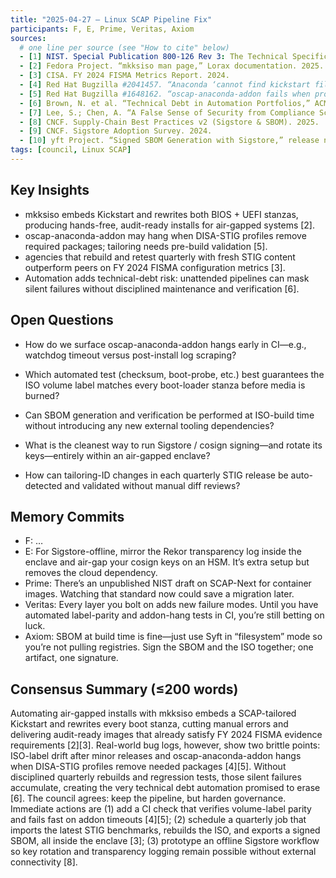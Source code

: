 ```yaml
---
title: "2025-04-27 – Linux SCAP Pipeline Fix"
participants: F, E, Prime, Veritas, Axiom
sources:
  # one line per source (see "How to cite" below)
  - [1] NIST. Special Publication 800-126 Rev 3: The Technical Specification for SCAP 1.3. 2018.
  - [2] Fedora Project. “mkksiso man page,” Lorax documentation. 2025.
  - [3] CISA. FY 2024 FISMA Metrics Report. 2024.
  - [4] Red Hat Bugzilla #2041457. “Anaconda ‘cannot find kickstart file’ after ISO relabel.” 2022.
  - [5] Red Hat Bugzilla #1648162. “oscap-anaconda-addon fails when profile removes packages.” 2020.
  - [6] Brown, N. et al. “Technical Debt in Automation Portfolios,” ACM PORT-DEBT Workshop. 2011.
  - [7] Lee, S.; Chen, A. “A False Sense of Security from Compliance Scores,” Proc. ACM CCS. 2020.
  - [8] CNCF. Supply-Chain Best Practices v2 (Sigstore & SBOM). 2025.
  - [9] CNCF. Sigstore Adoption Survey. 2024.
  - [10] yft Project. “Signed SBOM Generation with Sigstore,” release notes. 2022.
tags: [council, Linux SCAP]
---
```


## Key Insights
- mkksiso embeds Kickstart and rewrites both BIOS + UEFI stanzas, producing hands-free, audit-ready installs for air-gapped systems [2].
- oscap-anaconda-addon may hang when DISA-STIG profiles remove required packages; tailoring needs pre-build validation [5].
- agencies that rebuild and retest quarterly with fresh STIG content outperform peers on FY 2024 FISMA configuration metrics [3].
- Automation adds technical-debt risk: unattended pipelines can mask silent failures without disciplined maintenance and verification [6].

## Open Questions
- How do we surface oscap-anaconda-addon hangs early in CI—e.g., watchdog timeout versus post-install log scraping?
- Which automated test (checksum, boot-probe, etc.) best guarantees the ISO volume label matches every boot-loader stanza before media is burned?
- Can SBOM generation and verification be performed at ISO-build time without introducing any new external tooling dependencies?
- What is the cleanest way to run Sigstore / cosign signing—and rotate its keys—entirely within an air-gapped enclave?

- How can tailoring-ID changes in each quarterly STIG release be auto-detected and validated without manual diff reviews?

## Memory Commits
- F: …
- E: For Sigstore-offline, mirror the Rekor transparency log inside the enclave and air-gap your cosign keys on an HSM. It’s extra setup but removes the cloud dependency.
- Prime: There’s an unpublished NIST draft on SCAP-Next for container images. Watching that standard now could save a migration later.
- Veritas: Every layer you bolt on adds new failure modes. Until you have automated label-parity and addon-hang tests in CI, you’re still betting on luck.
- Axiom: SBOM at build time is fine—just use Syft in “filesystem” mode so you’re not pulling registries. Sign the SBOM and the ISO together; one artifact, one signature.

## Consensus Summary (≤200 words)
Automating air-gapped installs with mkksiso embeds a SCAP-tailored Kickstart and rewrites every boot stanza, cutting manual errors and delivering audit-ready images that already satisfy FY 2024 FISMA evidence requirements [2][3]. Real-world bug logs, however, show two brittle points: ISO-label drift after minor releases and oscap-anaconda-addon hangs when DISA-STIG profiles remove needed packages [4][5]. Without disciplined quarterly rebuilds and regression tests, those silent failures accumulate, creating the very technical debt automation promised to erase [6]. The council agrees: keep the pipeline, but harden governance. Immediate actions are (1) add a CI check that verifies volume-label parity and fails fast on addon timeouts [4][5]; (2) schedule a quarterly job that imports the latest STIG benchmarks, rebuilds the ISO, and exports a signed SBOM, all inside the enclave [3]; (3) prototype an offline Sigstore workflow so key rotation and transparency logging remain possible without external connectivity [8].